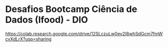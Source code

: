 # Desafios Bootcamp Ciência de Dados (Ifood) - DIO 
https://colab.research.google.com/drive/12SLczuLw0ev2I8whSdGcm7fmWcvXdLrX?usp=sharing
